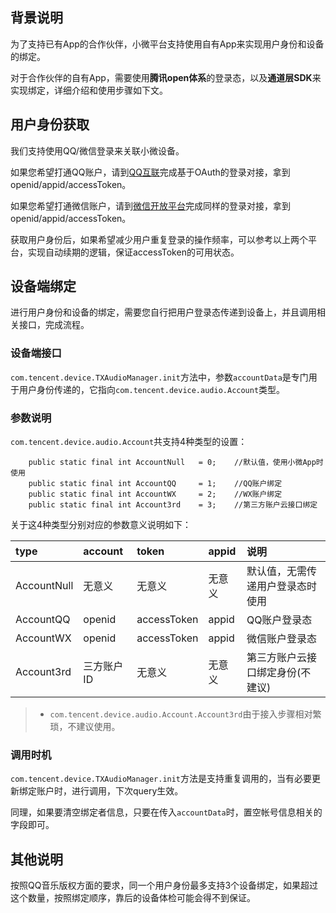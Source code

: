 ## 背景说明
为了支持已有App的合作伙伴，小微平台支持使用自有App来实现用户身份和设备的绑定。

对于合作伙伴的自有App，需要使用**腾讯open体系**的登录态，以及**通道层SDK**来实现绑定，详细介绍和使用步骤如下文。

## 用户身份获取
我们支持使用QQ/微信登录来关联小微设备。

如果您希望打通QQ账户，请到[QQ互联](http://connect.qq.com/)完成基于OAuth的登录对接，拿到openid/appid/accessToken。

如果您希望打通微信账户，请到[微信开放平台](http://open.weixin.qq.com/)完成同样的登录对接，拿到openid/appid/accessToken。

获取用户身份后，如果希望减少用户重复登录的操作频率，可以参考以上两个平台，实现自动续期的逻辑，保证accessToken的可用状态。

## 设备端绑定
进行用户身份和设备的绑定，需要您自行把用户登录态传递到设备上，并且调用相关接口，完成流程。</div>

### 设备端接口
`com.tencent.device.TXAudioManager.init`方法中，参数`accountData`是专门用于用户身份传递的，它指向`com.tencent.device.audio.Account`类型。

### 参数说明
`com.tencent.device.audio.Account`共支持4种类型的设置：

```
    public static final int AccountNull   = 0;    //默认值，使用小微App时使用
    public static final int AccountQQ     = 1;    //QQ账户绑定
    public static final int AccountWX     = 2;    //WX账户绑定
    public static final int Account3rd    = 3;    //第三方账户云接口绑定
```

关于这4种类型分别对应的参数意义说明如下：

| type        | account    | token       | appid  | 说明                             |
|:------------|:-----------|:------------|:-------|:---------------------------------|
| AccountNull | 无意义     | 无意义      | 无意义 | 默认值，无需传递用户登录态时使用 |
| AccountQQ   | openid     | accessToken | appid  | QQ账户登录态                     |
| AccountWX   | openid     | accessToken | appid  | 微信账户登录态                   |
| Account3rd  | 三方账户ID | 无意义      | 无意义 | 第三方账户云接口绑定身份(不建议) |

> *   `com.tencent.device.audio.Account.Account3rd`由于接入步骤相对繁琐，不建议使用。

### 调用时机

`com.tencent.device.TXAudioManager.init`方法是支持重复调用的，当有必要更新绑定账户时，进行调用，下次query生效。

同理，如果要清空绑定者信息，只要在传入`accountData`时，置空帐号信息相关的字段即可。

## 其他说明
按照QQ音乐版权方面的要求，同一个用户身份最多支持3个设备绑定，如果超过这个数量，按照绑定顺序，靠后的设备体检可能会得不到保证。
